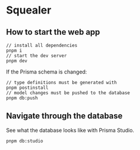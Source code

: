 # Squealer

## How to start the web app

```console
// install all dependencies
pnpm i
// start the dev server
pnpm dev
```

If the Prisma schema is changed:

```console
// type definitions must be generated with
pnpm postinstall
// model changes must be pushed to the database
pnpm db:push
```

## Navigate through the database

See what the database looks like with Prisma Studio.

```console
pnpm db:studio
```
